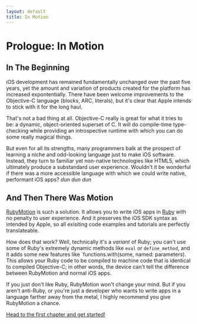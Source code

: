 ```yaml
---
layout: default
title: In Motion
---
```

# Prologue: In Motion

## In The Beginning

iOS development has remained fundamentally unchanged over the past five years, yet the amount and variation of products created for the platform has increased expontentially. There have been welcome improvements to the Objective-C language (blocks, ARC, literals), but it's clear that Apple intends to stick with it for the long haul.

That's not a bad thing at all. Objective-C really is great for what it tries to be: a dynamic, object-oriented superset of C. It will do compile-time type-checking while providing an introspective runtime with which you can do some really magical things.

But even for all its strengths, many programmers balk at the prospect of learning a niche and odd-looking language just to make iOS software. Instead, they turn to familiar yet non-native technologies like HTML5, which ultimately produce a substandard user experience. Wouldn't it be wonderful if there was a more accessible language with which we could write native, performant iOS apps? *dun dun dun*

## And Then There Was Motion

[RubyMotion][motion] is such a solution. It allows you to write iOS apps in [Ruby][ruby] with no penalty to user experience. And it preserves the iOS SDK syntax as intended by Apple, so all exisiting code examples and tutorials are perfectly translateable.

How does that work? Well, technically it's a *variant* of Ruby; you can't use some of Ruby's extremely dynamic methods like `eval` or `define_method`, and it adds some new features like `functions.with(some, named: parameters). This allows your Ruby code to be compiled to machine code that is identical to compiled Objective-C; in other words, the device can't tell the difference between RubyMotion and normal iOS apps.

If you just don't like Ruby, RubyMotion won't change your mind. But if you aren't anti-Ruby, or you're just a developer who wants to write apps in a language farther away from the metal, I highly recommend you give RubyMotion a chance.

[Head to the first chapter and get started!](/1-hello-motion)

[motion]: http://rubymotion.com

[ruby]: http://www.ruby-lang.org/en/